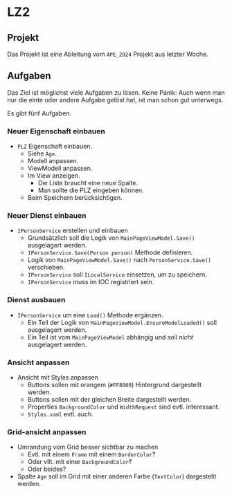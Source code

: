 # LZ2

## Projekt

Das Projekt ist eine Ableitung vom `APE_2024` Projekt aus letzter Woche.

## Aufgaben

Das Ziel ist möglichst viele Aufgaben zu lösen. Keine Panik: Auch wenn man nur die einte oder andere Aufgabe gelöst hat, ist man schon gut unterwegs.

Es gibt fünf Aufgaben.

### Neuer Eigenschaft einbauen

- `PLZ` Eigenschaft einbauen.
  - Siehe `Age`.
  - Modell anpassen.
  - ViewModell anpassen.
  - Im View anzeigen.
    - Die Liste braucht eine neue Spalte.
    - Man sollte die PLZ eingeben können.
  - Beim Speichern berücksichtigen.

### Neuer Dienst einbauen

- `IPersonService` erstellen und einbauen
  - Grundsätzlich soll die Logik von `MainPageViewModel.Save()` ausgelagert werden.
  - `IPersonService.Save(Person person)` Methode definieren.
  - Logik von `MainPageViewModel.Save()` nach `PersonService.Save()` verschieben.
  - `IPersonService` soll `ILocalService` einsetzen, um zu speichern.
  - `IPersonService` muss im IOC registriert sein.

### Dienst ausbauen

- `IPersonService` um eine `Load()` Methode ergänzen.
  - Ein Teil der Logik von `MainPageViewModel.EnsureModelLoaded()` soll ausgelagert werden.
  - Ein Teil ist vom `MainPageViewModel` abhängig und soll *nicht* ausgelagert werden.

### Ansicht anpassen

- Ansicht mit Styles anpassen
  - Buttons sollen mit orangem (`#FF8000`) Hintergrund dargestellt werden.
  - Buttons sollen mit der gleichen Breite dargestellt werden.
  - Properties `BackgroundColor` und `WidthRequest` sind evtl. interessant.
  - `Styles.xaml` evtl. auch.

### Grid-ansicht anpassen

- Umrandung vom Grid besser sichtbar zu machen
  - Evtl. mit einem `Frame` mit einem `BorderColor`?
  - Oder vllt. mit einer `BackgroundColor`?
  - Oder beides?
- Spalte `Age` soll im Grid mit einer anderen Farbe (`TextColor`) dargestellt werden.
